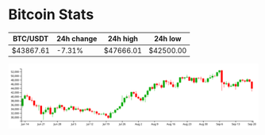 # Bitcoin Stats

BTC/USDT|24h change|24h high|24h low|
|---|---|---|---|
|$43867.61|-7.31%|$47666.01|$42500.00|

<img src="./chart.svg">
